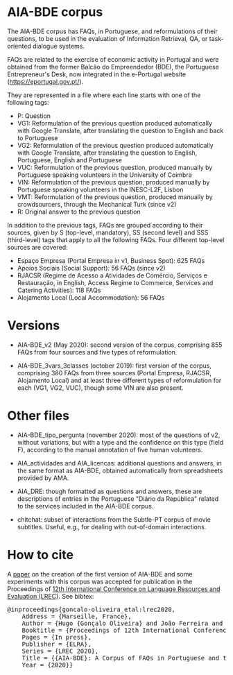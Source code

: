 # AIA-BDE corpus

The AIA-BDE corpus has FAQs, in Portuguese, and reformulations of their questions, to be used in the evaluation of Information Retrieval, QA, or task-oriented dialogue systems.

FAQs are related to the exercise of economic activity in Portugal and were obtained from the former Balcão do Empreendedor (BDE), the Portuguese Entrepreneur's Desk, now integrated in the e-Portugal website (https://eportugal.gov.pt/).

They are represented in a file where each line starts with one of the following tags:
  * P: Question
  * VG1: Reformulation of the previous question produced automatically with Google Translate, after translating the question to English and back to Portuguese
  * VG2: Reformulation of the previous question produced automatically with Google Translate, after translating the question to English, Portuguese, English and Portuguese
  * VUC: Reformulation of the previous question, produced manually by Portuguese speaking volunteers in the University of Coimbra
  * VIN: Reformulation of the previous question, produced manually by Portuguese speaking volunteers in the INESC-L2F, Lisbon
  * VMT: Reformulation of the previous question, produced manually by crowdsourcers, through the Mechanical Turk (since v2)
  * R: Original answer to the previous question

In addition to the previous tags, FAQs are grouped according to their sources, given by S (top-level, mandatory), SS (second level) and SSS (third-level) tags that apply to all the following FAQs. Four different top-level sources are covered:
* Espaço Empresa (Portal Empresa in v1, Business Spot): 625 FAQs
* Apoios Sociais (Social Support): 56 FAQs (since v2)
* RJACSR (Regime de Acesso a Atividades de Comércio, Serviços e Restauração, in English, Access Regime to Commerce, Services and Catering Activities): 118 FAQs
* Alojamento Local (Local Accommodation): 56 FAQs 

# Versions

* AIA-BDE_v2 (May 2020): second version of the corpus, comprising 855 FAQs from four sources and five types of reformulation.

* AIA-BDE_3vars_3classes (october 2019): first version of the corpus, comprising 380 FAQs from three sources (Portal Empresa, RJACSR, Alojamento Local) and at least three different types of reformulation for each (VG1, VG2, VUC), though some VIN are also present.

# Other files

* AIA-BDE_tipo_pergunta (november 2020): most of the questions of v2, without variations, but with a type and the confidence on this type (field F), according to the manual annotation of five human volunteers.

* AIA_actividades and AIA_licencas: additional questions and answers, in the same format as AIA-BDE, obtained automatically from spreadsheets provided by AMA.

* AIA_DRE: though formatted as questions and answers, these are descriptions of entries in the Portuguese "Diário da República" related to the services included in the AIA-BDE corpus.

* chitchat: subset of interactions from the Subtle-PT corpus of movie subtitles. Useful, e.g., for dealing with out-of-domain interactions.



# How to cite

A <a href="https://www.aclweb.org/anthology/2020.lrec-1.669/">paper</a> on the creation of the first version of AIA-BDE and some experiments with this corpus was accepted for publication in the Proceedings of <a href="https://lrec2020.lrec-conf.org">12th International Conference on Language Resources and Evaluation (LREC)</a>. See bibtex:

<pre>
@inproceedings{goncalo-oliveira_etal:lrec2020,  
	Address = {Marseille, France},  
	Author = {Hugo {Gonçalo Oliveira} and João Ferreira and José Santos and Pedro Fialho and Ricardo Rodrigues and Luísa Coheur and Ana Alves},  
	Booktitle = {Proceedings of 12th International Conference on Language Resources and Evaluation},  
	Pages = {In press},  
	Publisher = {ELRA},  
	Series = {LREC 2020},  
	Title = {{AIA-BDE}: A Corpus of FAQs in Portuguese and their Variations},  
	Year = {2020}}
</pre>
